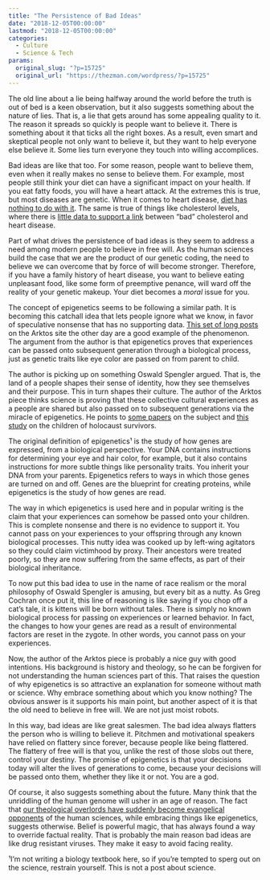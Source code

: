 ```yaml
---
title: "The Persistence of Bad Ideas"
date: "2018-12-05T00:00:00"
lastmod: "2018-12-05T00:00:00"
categories:
  - Culture
  - Science & Tech
params:
  original_slug: "?p=15725"
  original_url: "https://thezman.com/wordpress/?p=15725"
---
```


The old line about a lie being halfway around the world before the truth
is out of bed is a keen observation, but it also suggests something
about the nature of lies. That is, a lie that gets around has some
appealing quality to it. The reason it spreads so quickly is people want
to believe it. There is something about it that ticks all the right
boxes. As a result, even smart and skeptical people not only want to
believe it, but they want to help everyone else believe it. Some lies
turn everyone they touch into willing accomplices.

Bad ideas are like that too. For some reason, people want to believe
them, even when it really makes no sense to believe them. For example,
most people still think your diet can have a significant impact on your
health. If you eat fatty foods, you will have a heart attack. At the
extremes this is true, but most diseases are genetic. When it comes to
heart disease, [diet has nothing to do with
it](https://jaymans.wordpress.com/2013/08/18/even-george-w-bush-has-heart-disease/).
The same is true of things like cholesterol levels, where there is
[little data to support a
link](https://www.irishtimes.com/news/health/no-evidence-high-cholesterol-causes-heart-disease-say-doctors-1.3627093)
between “bad” cholesterol and heart disease.

Part of what drives the persistence of bad ideas is they seem to address
a need among modern people to believe in free will. As the human
sciences build the case that we are the product of our genetic coding,
the need to believe we can overcome that by force of will become
stronger. Therefore, if you have a family history of heart disease, you
want to believe eating unpleasant food, like some form of preemptive
penance, will ward off the reality of your genetic makeup. Your diet
becomes a *moral* issue for you.

The concept of epigenetics seems to be following a similar path. It is
becoming this catchall idea that lets people ignore what we know, in
favor of speculative nonsense that has no supporting data. [This set of
long
posts](https://arktos.com/2018/11/28/spengler-epigenetics-and-the-idea-of-race/)
on the Arktos site the other day are a good example of the phenomenon.
The argument from the author is that epigenetics proves that experiences
can be passed onto subsequent generation through a biological process,
just as genetic traits like eye color are passed on from parent to
child.

The author is picking up on something Oswald Spengler argued. That is,
the land of a people shapes their sense of identity, how they see
themselves and their purpose. This in turn shapes their culture. The
author of the Arktos piece thinks science is proving that these
collective cultural experiences as a people are shared but also passed
on to subsequent generations via the miracle of epigenetics. He points
to [some
papers](http://www.chd.ucsd.edu/_files/winter2009/waddington-assimilation.pdf)
on the subject and [this
study](https://www.biologicalpsychiatryjournal.com/article/S0006-3223(15)00652-6/abstract)
on the children of holocaust survivors.

The original definition of epigenetics¹ is the study of how genes are
expressed, from a biological perspective. Your DNA contains instructions
for determining your eye and hair color, for example, but it also
contains instructions for more subtle things like personality traits.
You inherit your DNA from your parents. Epigenetics refers to ways in
which those genes are turned on and off. Genes are the blueprint for
creating proteins, while epigenetics is the study of how genes are read.

The way in which epigenetics is used here and in popular writing is the
claim that your experiences can somehow be passed onto your children.
This is complete nonsense and there is no evidence to support it. You
cannot pass on your experiences to your offspring through any known
biological processes. This nutty idea was cooked up by left-wing
agitators so they could claim victimhood by proxy. Their ancestors were
treated poorly, so they are now suffering from the same effects, as part
of their biological inheritance.

To now put this bad idea to use in the name of race realism or the moral
philosophy of Oswald Spengler is amusing, but every bit as a nutty. As
Greg Cochran once put it, this line of reasoning is like saying if you
chop off a cat’s tale, it is kittens will be born without tales. There
is simply no known biological process for passing on experiences or
learned behavior. In fact, the changes to how your genes are read as a
result of environmental factors are reset in the zygote. In other words,
you cannot pass on your experiences.

Now, the author of the Arktos piece is probably a nice guy with good
intentions. His background is history and theology, so he can be
forgiven for not understanding the human sciences part of this. That
raises the question of why epigenetics is so attractive an explanation
for someone without math or science. Why embrace something about which
you know nothing? The obvious answer is it supports his main point, but
another aspect of it is that the old need to believe in free will. We
are not just moist robots.

In this way, bad ideas are like great salesmen. The bad idea always
flatters the person who is willing to believe it. Pitchmen and
motivational speakers have relied on flattery since forever, because
people like being flattered. The flattery of free will is that you,
unlike the rest of those slobs out there, control your destiny. The
promise of epigenetics is that your decisions today will alter the lives
of generations to come, because your decisions will be passed onto them,
whether they like it or not. You are a god.

Of course, it also suggests something about the future. Many think that
the unriddling of the human genome will usher in an age of reason. The
fact that [our theological overlords have suddenly become evangelical
opponents](https://quillette.com/2018/11/30/the-new-evolution-deniers/)
of the human sciences, while embracing things like epigenetics, suggests
otherwise. Belief is powerful magic, that has always found a way to
override factual reality. That is probably the main reason bad ideas are
like drug resistant viruses. They make it easy to avoid facing reality.

¹I’m not writing a biology textbook here, so if you’re tempted to sperg
out on the science, restrain yourself. This is not a post about science.
